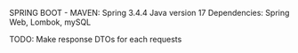 SPRING BOOT - MAVEN:
Spring 3.4.4
Java version 17
Dependencies: Spring Web, Lombok, mySQL

TODO:
Make response DTOs for each requests
